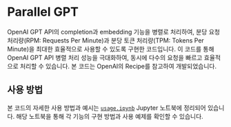 # Parallel GPT

OpenAI GPT API의 completion과 embedding 기능을 병렬로 처리하여, 분당 요청 처리량(RPM: Requests Per Minute)과 분당 토큰 처리량(TPM: Tokens Per Minute)을 최대한 효율적으로 사용할 수 있도록 구현한 코드입니다. 이 코드를 통해 OpenAI GPT API 병렬 처리 성능을 극대화하여, 동시에 다수의 요청을 빠르고 효율적으로 처리할 수 있습니다. 본 코드는 OpenAI의 Recipe를 참고하여 개발되었습니다.

## 사용 방법

본 코드의 자세한 사용 방법과 예시는 [`usage.ipynb`](https://github.com/jki0113/Cutsom-Utils/blob/main/parallel_gpt/usage.ipynbb) Jupyter 노트북에 정리되어 있습니다. 해당 노트북을 통해 각 기능의 구현 방법과 사용 예제를 확인할 수 있습니다.